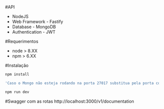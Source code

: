 #API

- NodeJS
- Web Framework - Fastify
- Database - MongoDB
- Authentication - JWT

#Requerimentos

- node > 8.XX
- npm > 6.XX

#Instalação

```bash
npm install

'Caso o Mongo não esteja rodando na porta 27017 substitua pela porta correta no .env'

npm run dev
```

#Swagger com as rotas
http://localhost:3000/v1/documentation
